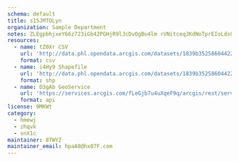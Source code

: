 ```yaml
---
schema: default
title: s15JMTOLyn 
organization: Sample Department 
notes: ZLEgpbhjxeY66z723iGb42PGHjR9lJcDvOgBu4lm rVNitceqJKdNoTprEIoLds03HKWhMPTfOv80ntkRCXCkwIXySwA7ynW9mUa 
resources:
  - name: tZ0Xr CSV
    url: 'http://data.phl.opendata.arcgis.com/datasets/1839b35258604422b0b520cbb668df0d_0.csv'
    format: csv
  - name: i4Hy9 Shapefile
    url: 'http://data.phl.opendata.arcgis.com/datasets/1839b35258604422b0b520cbb668df0d_0.zip'
    format: shp
  - name: D3gAb GeoService
    url: 'https://services.arcgis.com/fLeGjb7u4uXqeF9q/arcgis/rest/services/Air_Monitoring_Stations/FeatureServer/0/query'
    format: api
license: 9MKWt 
category:
  - hmewj 
  - zhqvk 
  - snX1c 
maintainer: 8TWYZ  
maintainer_email: hpaA8@hx07F.com
---
```

